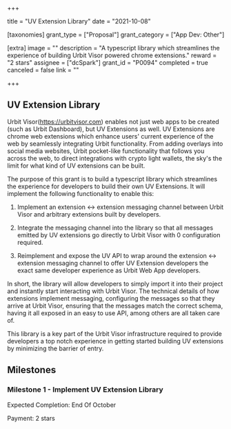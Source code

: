 +++

title = "UV Extension Library"
date = "2021-10-08"

[taxonomies]
grant_type = ["Proposal"]
grant_category = ["App Dev: Other"]

[extra]
image = ""
description = "A typescript library which streamlines the experience of building Urbit Visor powered chrome extensions."
reward = "2 stars"
assignee = ["dcSpark"]
grant_id = "P0094"
completed = true
canceled = false
link = ""

+++

## UV Extension Library

Urbit Visor(https://urbitvisor.com) enables not just web apps to be created (such as Urbit Dashboard), but UV Extensions as well. UV Extensions are chrome web extensions which enhance users' current experience of the web by seamlessly integrating Urbit functionality. From adding overlays into social media websites, Urbit pocket-like functionality that follows you across the web, to direct integrations with crypto light wallets, the sky's the limit for what kind of UV extensions can be built.

The purpose of this grant is to build a typescript library which streamlines the experience for developers to build their own UV Extensions. It will implement the following functionality to enable this:

1. Implement an extension <-> extension messaging channel between Urbit Visor and arbitrary extensions built by developers.

2. Integrate the messaging channel into the library so that all messages emitted by UV extensions go directly to Urbit Visor with 0 configuration required.

3. Reimplement and expose the UV API to wrap around the extension <-> extension messaging channel to offer UV Extension developers the exact same developer experience as Urbit Web App developers.

In short, the library will allow developers to simply import it into their project and instantly start interacting with Urbit Visor. The technical details of how extensions implement messaging, configuring the messages so that they arrive at Urbit Visor, ensuring that the messages match the correct schema, having it all exposed in an easy to use API, among others are all taken care of.

This library is a key part of the Urbit Visor infrastructure required to provide developers a top notch experience in getting started building UV extensions by minimizing the barrier of entry.

## Milestones

### Milestone 1 - Implement UV Extension Library

Expected Completion: End Of October

Payment: 2 stars
